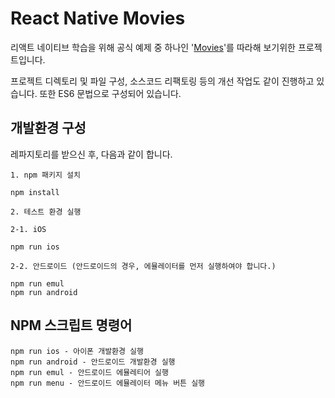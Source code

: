 # React Native Movies

리액트 네이티브 학습을 위해 공식 예제 중 하나인 '[Movies](https://github.com/facebook/react-native/tree/master/Examples/Movies)'를 따라해 보기위한 프로젝트입니다.

프로젝트 디렉토리 및 파일 구성, 소스코드 리팩토링 등의 개선 작업도 같이 진행하고 있습니다. 또한 ES6 문법으로 구성되어 있습니다.

## 개발환경 구성

레파지토리를 받으신 후, 다음과 같이 합니다.

```
1. npm 패키지 설치

npm install

2. 테스트 환경 실행

2-1. iOS

npm run ios

2-2. 안드로이드 (안드로이드의 경우, 에뮬레이터를 먼저 실행하여야 합니다.)

npm run emul
npm run android
```

## NPM 스크립트 명령어

```
npm run ios - 아이폰 개발환경 실행
npm run android - 안드로이드 개발환경 실행
npm run emul - 안드로이드 에뮬레티어 실행
npm run menu - 안드로이드 에뮬레이터 메뉴 버튼 실행
```
